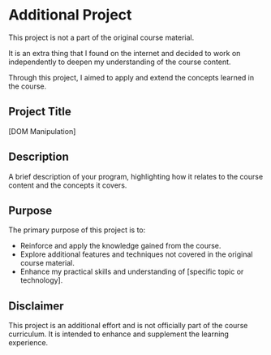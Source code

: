 # Additional Project

This project is not a part of the original course material. 

It is an extra thing that I found on the internet and decided to work on independently to deepen my understanding of the course content. 

Through this project, I aimed to apply and extend the concepts learned in the course.

## Project Title

[DOM Manipulation]

## Description

A brief description of your program, highlighting how it relates to the course content and the concepts it covers.

## Purpose

The primary purpose of this project is to:

- Reinforce and apply the knowledge gained from the course.
- Explore additional features and techniques not covered in the original course material.
- Enhance my practical skills and understanding of [specific topic or technology].


## Disclaimer

This project is an additional effort and is not officially part of the course curriculum. It is intended to enhance and supplement the learning experience.
